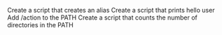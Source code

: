 Create a script that creates an alias
Create a script that prints hello user
Add /action to the PATH
Create a script that counts the number of directories in the PATH
